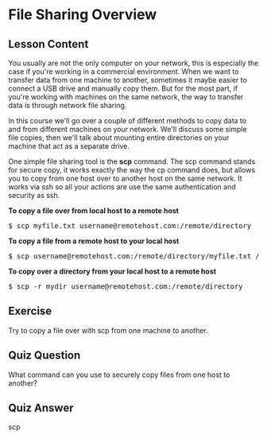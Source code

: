 # File Sharing Overview

## Lesson Content

You usually are not the only computer on your network, this is especially the case if you're working in a commercial environment. When we want to transfer data from one machine to another, sometimes it maybe easier to connect a USB drive and manually copy them. But for the most part, if you're working with machines on the same network, the way to transfer data is through network file sharing. 

In this course we'll go over a couple of different methods to copy data to and from different machines on your network. We'll discuss some simple file copies, then we'll talk about mounting entire directories on your machine that act as a separate drive. 

One simple file sharing tool is the <b>scp</b> command. The scp command stands for secure copy, it works exactly the way the cp command does, but allows you to copy from one host over to another host on the same network. It works via ssh so all your actions are use the same authentication and security as ssh. 

<b>To copy a file over from local host to a remote host</b>

<pre>$ scp myfile.txt username@remotehost.com:/remote/directory</pre>

<b>To copy a file from a remote host to your local host</b>

<pre>$ scp username@remotehost.com:/remote/directory/myfile.txt /local/directory</pre>

<b>To copy over a directory from your local host to a remote host</b>

<pre>$ scp -r mydir username@remotehost.com:/remote/directory</pre>

## Exercise

Try to copy a file over with scp from one machine to another.

## Quiz Question

What command can you use to securely copy files from one host to another?

## Quiz Answer

scp